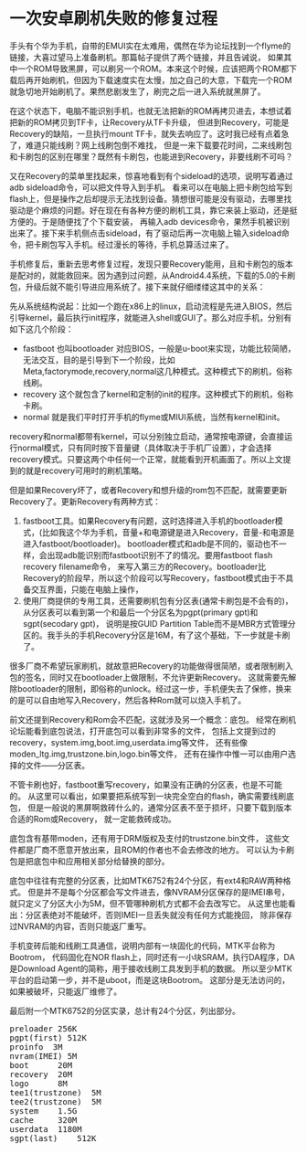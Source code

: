 一次安卓刷机失败的修复过程
====
手头有个华为手机，自带的EMUI实在太难用，偶然在华为论坛找到一个flyme的链接，大喜过望马上准备刷机。那篇帖子提供了两个链接，并且告诫说，
如果其中一个ROM导致黑屏，可以刷另一个ROM。本来这个时候，应该把两个ROM都下载后再开始刷机，但因为下载速度实在太慢，加之自己的大意，下载完一个ROM就急切地开始刷机了。果然悲剧发生了，刷完之后一进入系统就黑屏了。

在这个状态下，电脑不能识别手机，也就无法把新的ROM再拷贝进去，本想试着把新的ROM拷贝到TF卡，让Recovery从TF卡升级，
但进到Recovery，可能是Recovery的缺陷，一旦执行mount TF卡，就失去响应了。这时我已经有点着急了，难道只能线刷？网上线刷包倒不难找，
但是一来下载要花时间，二来线刷包和卡刷包的区别在哪里？既然有卡刷包，也能进到Recovery，非要线刷不可吗？

又在Recovery的菜单里找起来，惊喜地看到有个sideload的选项，说明写着通过adb sideload命令，可以把文件导入到手机。
看来可以在电脑上把卡刷包给写到flash上，但是操作之后却提示无法找到设备。猜想很可能是没有驱动，去哪里找驱动是个麻烦的问题。好在现在有各种方便的刷机工具，靠它来装上驱动，还是挺方便的。于是随便找了个下载安装，
再输入adb devices命令，果然手机被识别出来了。接下来手机侧点击sideload，有了驱动后再一次电脑上输入sideload命令，把卡刷包写入手机。经过漫长的等待，手机总算活过来了。

手机修复后，重新去思考修复过程，发现只要Recovery能用，且和卡刷包的版本是配对的，就能救回来。因为遇到过问题，从Android4.4系统，下载的5.0的卡刷包，升级后就不能引导进应用系统了。接下来就仔细缕缕这其中的关系：

先从系统结构说起：比如一个跑在x86上的linux，启动流程是先进入BIOS，然后引导kernel，最后执行init程序，就能进入shell或GUI了。那么对应手机，分别有如下这几个阶段：

* fastboot 也叫bootloader 对应BIOS，一般是u-boot来实现，功能比较简陋，无法交互，目的是引导到下一个阶段，比如Meta,factorymode,recovery,normal这几种模式。这种模式下的刷机，俗称线刷。
* recovery 这个就包含了kernel和定制的init的程序。这种模式下的刷机，俗称卡刷。
* normal 就是我们平时打开手机的flyme或MIUI系统，当然有kernel和init。

recovery和normal都带有kernel，可以分别独立启动，通常按电源键，会直接运行normal模式，只有同时按下音量键（具体取决于手机厂设置），才会选择recovery模式。只要这两个中任何一个正常，就能看到开机画面了。所以上文提到的就是recovery可用时的刷机策略。

但是如果Recovery坏了，或者Recovery和想升级的rom包不匹配，就需要更新Recovery了。更新Recovery有两种方式：

1. fastboot工具。如果Recovery有问题，这时选择进入手机的bootloader模式，(比如我这个华为手机，音量+和电源键是进入Recovery，音量-和电源是进入fastboot/bootloader)。
bootloader模式和adb是不同的，驱动也不一样，会出现adb能识别而fastboot识别不了的情况。要用fastboot flash recovery filename命令，
来写入第三方的Recovery。bootloader比Recovery的阶段早，所以这个阶段可以写Recovery，fastboot模式由于不具备交互界面，只能在电脑上操作，
2. 使用厂商提供的专用工具，还需要刷机包有分区表(通常卡刷包是不会有的)，
从分区表可以看到第一个和最后一个分区名为pgpt(primary gpt)和sgpt(secodary gpt)，
说明是按GUID Partition Table而不是MBR方式管理分区的。我手头的手机Recovery分区是16M，有了这个基础，下一步就是卡刷了。

很多厂商不希望玩家刷机，就故意把Recovery的功能做得很简陋，或者限制刷入包的签名，同时又在bootloader上做限制，不允许更新Recovery。
这就需要先解除bootloader的限制，即俗称的unlock。经过这一步，手机便失去了保修，换来的是可以自由地写入Recovery，然后各种Rom就可以烧入手机了。

前文还提到Recovery和Rom会不匹配，这就涉及另一个概念：底包。
经常在刷机论坛能看到底包说法，打开底包可以看到非常多的文件，
包括上文提到过的recovery，system.img,boot.img,userdata.img等文件，
还有些像moden_ltg.img,trustzone.bin,logo.bin等文件，
还有在操作中惟一可以由用户选择的文件——分区表。

不管卡刷也好，fastboot重写recovery，如果没有正确的分区表，也是不可能的。
从这里可以看出，如果要把系统写到一块完全空白的flash，确实需要线刷底包，
但是一般说的黑屏啊救砖什么的，通常分区表不至于损坏，只要下载到版本合适的Rom或Recovery，
就一定能救砖成功。

底包含有基带moden，还有用于DRM版权及支付的trustzone.bin文件，
这些文件都是厂商不愿意开放出来，且ROM的作者也不会去修改的地方。
可以认为卡刷包是把底包中和应用相关部分给替换的部分。

底包中往往有完整的分区表，比如MTK6752有24个分区，有ext4和RAW两种格式。
但是并不是每个分区都会写文件进去，像NVRAM分区保存的是IMEI串号，
就只定义了分区大小为5M，但不管哪种刷机方式都不会去改写它。
从这里也能看出：分区表绝对不能破坏，否则IMEI一旦丢失就没有任何方式能挽回，
除非保存过NVRAM的内容，否则只能返厂重写。

手机变砖后能和线刷工具通信，说明内部有一块固化的代码，MTK平台称为Bootrom，
代码固化在NOR flash上，同时还有一小块SRAM，执行DA程序，DA是Download
Agent的简称，用于接收线刷工具发到手机的数据。
所以至少MTK平台的启动第一步，并不是uboot，而是这块Bootrom。
这部分是无法访问的，如果被破坏，只能返厂维修了。

最后附一个MTK6752的分区实录，总计有24个分区，列出部分。
<pre>
preloader 256K
pgpt(first) 512K
proinfo  3M
nvram(IMEI) 5M
boot      20M
recovery  20M
logo      8M
tee1(trustzone)  5M
tee2(trustzone)  5M
system    1.5G
cache     320M
userdata  1180M
sgpt(last)    512K
</pre>
